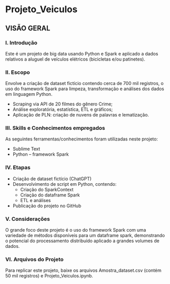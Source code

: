 # Projeto_Veiculos

## VISÃO GERAL
### I. Introdução
Este é um projeto de big data usando Python e Spark e aplicado a dados relativos a aluguel de veículos elétricos (bicicletas e/ou patinetes).

### II. Escopo
Envolve a criação de dataset fictício contendo cerca de 700 mil registros, o uso do framework Spark para limpeza, transformação e análises dos dados em linguagem Python.
* Scraping via API de 20 filmes do gênero Crime;
* Análise exploratória, estatística, ETL e gráficos;
* Aplicação de PLN: criação de nuvens de palavras e lematização.

### III. Skills e Conhecimentos empregados
As seguintes ferramentas/conhecimentos foram utilizadas neste projeto:
* Sublime Text
* Python – framework Spark

### IV. Etapas
* Criação de dataset fictício (ChatGPT)
* Desenvolvimento de script em Python, contendo:
  * Criação do SparkContext
  * Criação do dataframe Spark
  * ETL e análises
* Publicação do projeto no GitHub

### V. Considerações
O grande foco deste projeto é o uso do framework Spark com uma variedade de métodos disponíveis para um dataframe spark, demonstrando o potencial do processamento distribuído aplicado a grandes volumes de dados.

### VI. Arquivos do Projeto
Para replicar este projeto, baixe os arquivos Amostra_dataset.csv (contém 50 mil registros) e Projeto_Veiculos.ipynb.
